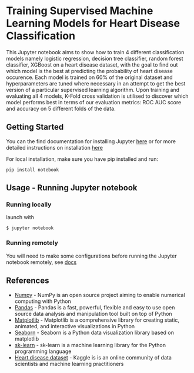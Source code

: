 # Training Supervised Machine Learning Models for Heart Disease Classification

This Jupyter notebook aims to show how to train 4 different classification models namely logistic regression, decision tree classifier, random forest classifier, XGBoost on a heart disease dataset, with the goal to find out which model is the best at predicting the probability of heart disease occurence. Each model is trained on 60% of the original dataset and hyperparameters are tuned where necessary in an attempt to get the best version of a particular supervised learning algorithm. Upon training and evaluating all 4 models, K-Fold cross validation is utilised to discover which model performs best in terms of our evaluation metrics: ROC AUC score and accuracy on 5 different folds of the data. 


## Getting Started         
You can the find documentation for installing Jupyter [here](https://jupyter.org/install) or for more detailed instructions on installation [here](https://jupyterlab.readthedocs.io/en/stable/getting_started/installation.html) 

For local installation, make sure you have pip installed and run:

`
pip install notebook
`

## Usage - Running Jupyter notebook

### Running locally

launch with

`
$ jupyter notebook
`

### Running remotely

You will need to make some configurations before running the Jupyter notebook remotely, see [docs](https://jupyter-notebook.readthedocs.io/en/stable/public_server.html)

## References


* [Numpy](https://numpy.org/) - NumPy is an open source project aiming to enable numerical computing with Python
* [Pandas](https://pandas.pydata.org/) - Pandas is a fast, powerful, flexible and easy to use open source data analysis and manipulation tool built on top of Python
* [Matplotlib](https://matplotlib.org/) - Matplotlib is a comprehensive library for creating static, animated, and interactive visualizations in Python
* [Seaborn](https://seaborn.pydata.org/) - Seaborn is a Python data visualization library based on matplotlib
* [sk-learn](https://scikit-learn.org/stable/) - sk-learn is a machine learning library for the Python programming language
* [Heart disease dataset](https://www.kaggle.com/fedesoriano/heart-failure-prediction) - Kaggle is is an online community of data scientists and machine learning practitioners
